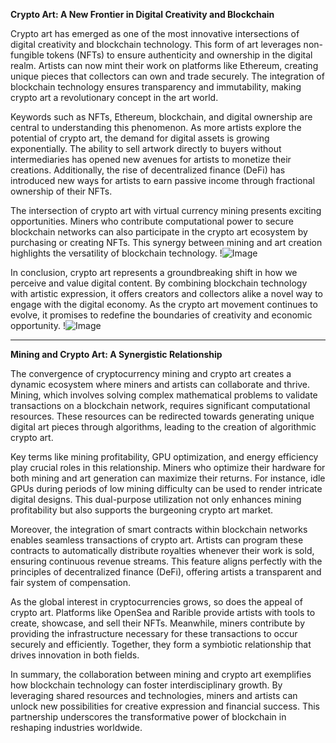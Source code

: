 **Crypto Art: A New Frontier in Digital Creativity and Blockchain**

Crypto art has emerged as one of the most innovative intersections of digital creativity and blockchain technology. This form of art leverages non-fungible tokens (NFTs) to ensure authenticity and ownership in the digital realm. Artists can now mint their work on platforms like Ethereum, creating unique pieces that collectors can own and trade securely. The integration of blockchain technology ensures transparency and immutability, making crypto art a revolutionary concept in the art world.

Keywords such as NFTs, Ethereum, blockchain, and digital ownership are central to understanding this phenomenon. As more artists explore the potential of crypto art, the demand for digital assets is growing exponentially. The ability to sell artwork directly to buyers without intermediaries has opened new avenues for artists to monetize their creations. Additionally, the rise of decentralized finance (DeFi) has introduced new ways for artists to earn passive income through fractional ownership of their NFTs.

The intersection of crypto art with virtual currency mining presents exciting opportunities. Miners who contribute computational power to secure blockchain networks can also participate in the crypto art ecosystem by purchasing or creating NFTs. This synergy between mining and art creation highlights the versatility of blockchain technology. !![Image](https://github.com/user-attachments/assets/590b50a7-4459-4e76-8a31-559aed223621)

In conclusion, crypto art represents a groundbreaking shift in how we perceive and value digital content. By combining blockchain technology with artistic expression, it offers creators and collectors alike a novel way to engage with the digital economy. As the crypto art movement continues to evolve, it promises to redefine the boundaries of creativity and economic opportunity. !![Image](https://github.com/user-attachments/assets/590b50a7-4459-4e76-8a31-559aed223621)

--- 

**Mining and Crypto Art: A Synergistic Relationship**

The convergence of cryptocurrency mining and crypto art creates a dynamic ecosystem where miners and artists can collaborate and thrive. Mining, which involves solving complex mathematical problems to validate transactions on a blockchain network, requires significant computational resources. These resources can be redirected towards generating unique digital art pieces through algorithms, leading to the creation of algorithmic crypto art.

Key terms like mining profitability, GPU optimization, and energy efficiency play crucial roles in this relationship. Miners who optimize their hardware for both mining and art generation can maximize their returns. For instance, idle GPUs during periods of low mining difficulty can be used to render intricate digital designs. This dual-purpose utilization not only enhances mining profitability but also supports the burgeoning crypto art market.

Moreover, the integration of smart contracts within blockchain networks enables seamless transactions of crypto art. Artists can program these contracts to automatically distribute royalties whenever their work is sold, ensuring continuous revenue streams. This feature aligns perfectly with the principles of decentralized finance (DeFi), offering artists a transparent and fair system of compensation.

As the global interest in cryptocurrencies grows, so does the appeal of crypto art. Platforms like OpenSea and Rarible provide artists with tools to create, showcase, and sell their NFTs. Meanwhile, miners contribute by providing the infrastructure necessary for these transactions to occur securely and efficiently. Together, they form a symbiotic relationship that drives innovation in both fields.

In summary, the collaboration between mining and crypto art exemplifies how blockchain technology can foster interdisciplinary growth. By leveraging shared resources and technologies, miners and artists can unlock new possibilities for creative expression and financial success. This partnership underscores the transformative power of blockchain in reshaping industries worldwide.